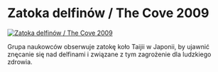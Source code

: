 Zatoka delfinów / The Cove 2009 
=============
[![Zatoka delfinów / The Cove 2009 ](http://vidos.pl/images/player.gif)](http://vidos.pl/zatoka-delfinow-the-cove-2009)

 Grupa naukowców obserwuje zatokę koło Taijii w Japonii, by ujawnić znęcanie się nad delfinami i związane z tym zagrożenie dla ludzkiego zdrowia.
